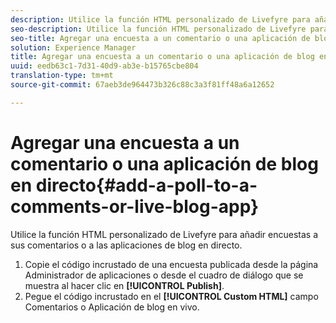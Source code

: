 ```yaml
---
description: Utilice la función HTML personalizado de Livefyre para añadir encuestas a sus comentarios o a las aplicaciones de blog en directo.
seo-description: Utilice la función HTML personalizado de Livefyre para añadir encuestas a sus comentarios o a las aplicaciones de blog en directo.
seo-title: Agregar una encuesta a un comentario o una aplicación de blog en directo
solution: Experience Manager
title: Agregar una encuesta a un comentario o una aplicación de blog en directo
uuid: eedb63c1-7d31-40d9-ab3e-b15765cbe804
translation-type: tm+mt
source-git-commit: 67aeb3de964473b326c88c3a3f81ff48a6a12652

---
```



# Agregar una encuesta a un comentario o una aplicación de blog en directo{#add-a-poll-to-a-comments-or-live-blog-app}

Utilice la función HTML personalizado de Livefyre para añadir encuestas a sus comentarios o a las aplicaciones de blog en directo.

1. Copie el código incrustado de una encuesta publicada desde la página Administrador de aplicaciones o desde el cuadro de diálogo que se muestra al hacer clic en **[!UICONTROL Publish]**.
1. Pegue el código incrustado en el **[!UICONTROL Custom HTML]** campo Comentarios o Aplicación de blog en vivo.
